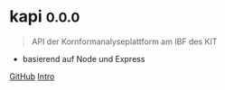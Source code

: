 # kapi <small>0.0.0</small>

> API der Kornformanalyseplattform am IBF des KIT

- basierend auf Node und Express


[GitHub](https://github.com/Jintzo/kapi/)
[Intro](#kfa-api)